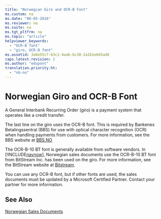 ```yaml
---
title: "Norwegian Giro and OCR-B Font"
ms.custom: na
ms.date: "06-05-2016"
ms.reviewer: na
ms.suite: na
ms.tgt_pltfrm: na
ms.topic: "article"
helpviewer_keywords: 
  - "OCR-B font"
  - "giro, OCR-B font"
ms.assetid: 3a0e55c7-63c1-4aab-bc30-2a1b1e645ad8
caps.latest.revision: 2
ms.author: "edupont"
translation.priority.ht: 
  - "nb-no"
---
```

# Norwegian Giro and OCR-B Font
A General Interbank Recurring Order \(giro\) is a payment system that operates like a credit transfer.  
  
 The last line on the giro uses the OCR\-B font. This is required by Bankenes Betalingssentral \(BBS\) for use with optical character recognition \(OCR\) when handling payments from customers. For more information, see the BBS website at [BBS.NO](http://www.nets.eu/no-nb/Pages/default.aspx)  
  
 The OCR\-B\-10 BT font is generally available from software vendors. In [!INCLUDE[navnow](../../ApplicationDesign/includes/navnow_md.md)], Norwegian sales documents use the OCR\-B\-10 BT font from BitStream Inc. has been used on the giro. For more information, see the BitStream website at [Bitstream](http://www.bitstream.com/).  
  
 You can use any OCR\-B font, but if other fonts are used, the sales documents must be updated by a Microsoft Certified Partner. Contact your partner for more information.  
  
## See Also  
 [Norwegian Sales Documents](../../LocalFunctionalityForMicrosoftDynamicsNav2016/Norway/norwegian-sales-documents.md)